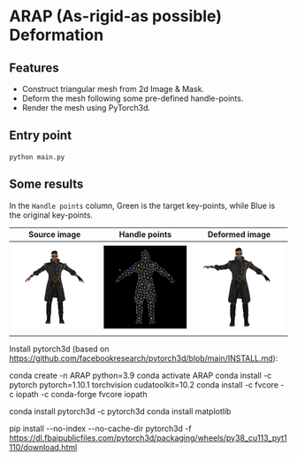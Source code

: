 # ARAP (As-rigid-as possible) Deformation

## Features

- Construct triangular mesh from 2d Image & Mask.
- Deform the mesh following some pre-defined handle-points.
- Render the mesh using PyTorch3d.

## Entry point

```commandline
python main.py 
```

## Some results

In the `Handle points` column, Green is the target key-points, while Blue is the original key-points.

| Source image                                      | Handle points                                      | Deformed image                                      |
|---------------------------------------------------|----------------------------------------------------|-----------------------------------------------------|
| <img src="./images/source_image.png" width="300"> | <img src="./images/handle_points.png" width="300"> | <img src="./images/deformed_image.png" width="300"> |

Install pytorch3d (based on https://github.com/facebookresearch/pytorch3d/blob/main/INSTALL.md):

conda create -n ARAP python=3.9
conda activate ARAP
conda install -c pytorch pytorch=1.10.1 torchvision cudatoolkit=10.2
conda install -c fvcore -c iopath -c conda-forge fvcore iopath

conda install pytorch3d -c pytorch3d
conda install matplotlib

pip install --no-index --no-cache-dir pytorch3d -f https://dl.fbaipublicfiles.com/pytorch3d/packaging/wheels/py38_cu113_pyt1110/download.html